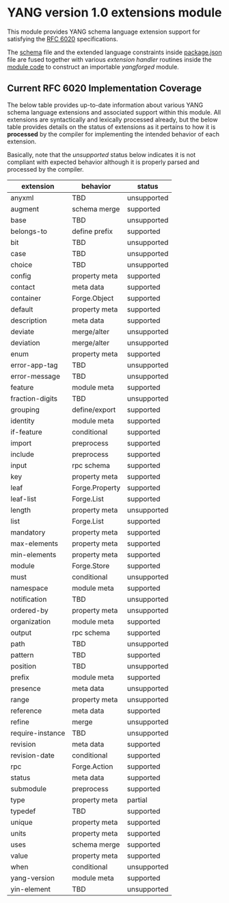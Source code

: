 # YANG version 1.0 extensions module

This module provides YANG schema language extension support for
satisfying the [RFC 6020](http://tools.ietf.org/html/rfc6020)
specifications.

The [schema](yang-v1-extensions.yang) file and the extended language
constraints inside [package.json](package.json) file are fused
together with various *extension handler* routines inside the
[module code](yang-v1-extensions.coffee) to construct an importable
*yangforged* module.

## Current RFC 6020 Implementation Coverage

The below table provides up-to-date information about various YANG
schema language extensions and associated support within this module.
All extensions are syntactically and lexically processed already, but
the below table provides details on the status of extensions as it
pertains to how it is **processed** by the compiler for implementing
the intended behavior of each extension.

Basically, note that the *unsupported* status below indicates it is
not compliant with expected behavior although it is properly parsed
and processed by the compiler.

extension | behavior | status
--- | --- | ---
anyxml | TBD | unsupported
augment | schema merge | supported
base | TBD | unsupported
belongs-to | define prefix | supported
bit | TBD | unsupported
case | TBD | unsupported
choice | TBD | unsupported
config | property meta | supported
contact | meta data | supported
container | Forge.Object | supported
default | property meta | supported
description | meta data | supported
deviate | merge/alter | unsupported
deviation | merge/alter | unsupported
enum | property meta | supported
error-app-tag | TBD | unsupported
error-message | TBD | unsupported
feature | module meta | supported
fraction-digits | TBD | unsupported
grouping | define/export | supported
identity | module meta | supported
if-feature | conditional | supported
import | preprocess | supported
include | preprocess | supported
input | rpc schema | supported
key | property meta | supported
leaf | Forge.Property | supported
leaf-list | Forge.List | supported
length | property meta | unsupported
list | Forge.List | supported
mandatory | property meta | supported
max-elements | property meta | supported
min-elements | property meta | supported
module | Forge.Store | supported
must | conditional | unsupported
namespace | module meta | supported
notification | TBD | unsupported
ordered-by | property meta | unsupported
organization | module meta | supported
output | rpc schema | supported
path | TBD | unsupported
pattern | TBD | supported
position | TBD | unsupported
prefix | module meta | supported
presence | meta data | unsupported
range | property meta | unsupported
reference | meta data | supported
refine | merge | unsupported
require-instance | TBD | unsupported
revision | meta data | supported
revision-date | conditional | supported
rpc | Forge.Action | supported
status | meta data | supported
submodule | preprocess | supported
type | property meta | partial
typedef | TBD | supported
unique | property meta | supported
units | property meta | supported
uses | schema merge | supported
value | property meta | supported
when | conditional | unsupported
yang-version | module meta | supported
yin-element | TBD | unsupported
